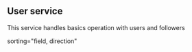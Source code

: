 ## User service
This service handles basics operation with users and followers


sorting="field, direction"
